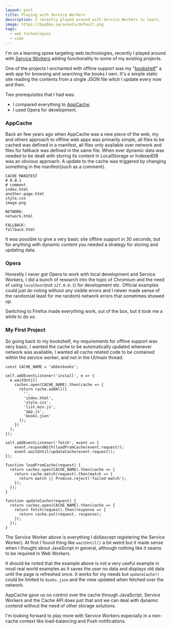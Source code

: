```yaml
---
layout: post
title: Playing with Service Workers
description: I recently played around with Service Workers to learn.
image: https://byabbe.se/assets/default.png
tags:
  - web technologies
  - code
---
```

I'm on a learning spree targeting web technologies, recently I played around with [Service Workers](https://developer.mozilla.org/en-US/docs/Web/API/Service_Worker_API) adding functionality to some of my existing projects.

One of the projects I enchanted with offline support was my "[bookshelf](https://byabbe.se/books/)" a web app for browsing and searching the books I own. It's a simple static site reading the contents from a single JSON file witch I update every now and then.

Two prerequisites that I had was\:

 - I compared everything to [AppCache](https://developer.mozilla.org/en-US/docs/Web/HTML/Using_the_application_cache).
 -  I used Opera for development.

### AppCache

Back an few years ago when AppCache was a new piece of the web, my and others approach to offline web apps was primarily simple, all files to be cached was defined in a manifest, all files only available over network and files for fallback was defined in the same file. When ever dynamic data was needed to be dealt with storing its content in LocalStorage or IndexedDB was an obvious approach. A update to the cache was triggered by changing something in the manifest(such as a comment).

```
CACHE MANIFEST
# 0.0.1
# comment
index.html
another-page.html
style.css
image.png

NETWORK:
network.html

FALLBACK:
fallback.html
```

It was possible to give a very basic site offline support in 30 seconds, but for anything with dynamic content you needed a strategy for storing and updating data.

### Opera

Honestly I never got Opera to work with local development and Service Workers, I did a bunch of research into the topic of Chromium and the need of using `localhost`(not `127.0.0.1`) for development etc. Official examples could just do noting without any visible errors and I newer made sense of the random(at least for me random) network errors that sometimes showed up.

Switching to Firefox made everything work, out of the box, but it took me a while to do so.

### My First Project

So going back to my bookshelf, my requirements for offline support was very basic, I wanted the cache to be automatically updated whenever network was available, I wanted all cache related code to be contained within the service worker, and not in the UI/main thread.

<pre><code class="language-javascript">const CACHE_NAME = 'abbesbooks';

self.addEventListener('install', e => {
  e.waitUntil(
    caches.open(CACHE_NAME).then(cache => {
      return cache.addAll([
        '',
        'index.html',
        'style.css',
        'list.min.js',
        'app.js',
        'books.json'
      ]);
    })
  );
});

self.addEventListener('fetch', event => {
    event.respondWith(loadFromCache(event.request));
    event.waitUntil(updateCache(event.request));
});

function loadFromCache(request) {
  return caches.open(CACHE_NAME).then(cache => {
    return cache.match(request).then(match => {
      return match || Promise.reject('failed-match');
    });
  });
}

function updateCache(request) {
  return caches.open(CACHE_NAME).then(cache => {
    return fetch(request).then(response => {
      return cache.put(request, response);
    });
  });
}</code></pre>

The Service Worker above is everything I did(except registering the Service Worker). At first I found thing like `waitUntil()` a bit weird but it made sense when I thought about JavaScript in general, although nothing like it seams to be required in Web Workers. 

It should be noted that the example above is not a very useful example in most real world examples as it saves the user no data and displays old data until the page is refreshed once. It works for my needs but `updateCache()` could be limited to `books.json` and the view updated when fetched over the network.

AppCache gave us no control over the cache through JavaScript, Service Workers and the Cache API does just that and we can deal with dynamic contend without the need of other storage solutions.

I'm looking forward to play more with Service Workers especially in a non-cache context like load-balancing and Push notifications.

